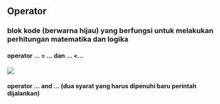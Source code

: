 ## Operator
### blok kode (berwarna hijau) yang berfungsi untuk melakukan perhitungan matematika dan logika
#### operator ... = ... dan ... <... 
![](kurang-dari.JPG)
#### operator ... and ... (dua syarat yang harus dipenuhi baru perintah dijalankan)
